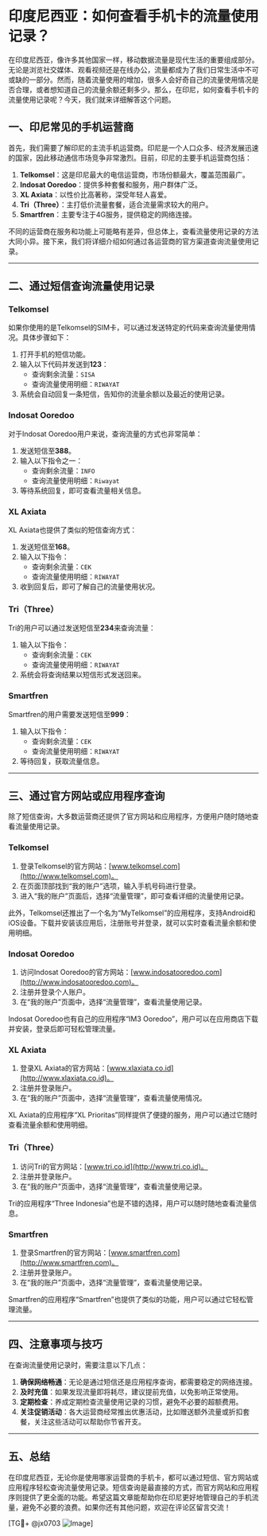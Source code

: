 # 印度尼西亚：如何查看手机卡的流量使用记录？

在印度尼西亚，像许多其他国家一样，移动数据流量是现代生活的重要组成部分。无论是浏览社交媒体、观看视频还是在线办公，流量都成为了我们日常生活中不可或缺的一部分。然而，随着流量使用的增加，很多人会好奇自己的流量使用情况是否合理，或者想知道自己的流量余额还剩多少。那么，在印尼，如何查看手机卡的流量使用记录呢？今天，我们就来详细解答这个问题。

## 一、印尼常见的手机运营商

首先，我们需要了解印尼的主流手机运营商。印尼是一个人口众多、经济发展迅速的国家，因此移动通信市场竞争非常激烈。目前，印尼的主要手机运营商包括：

1. **Telkomsel**：这是印尼最大的电信运营商，市场份额最大，覆盖范围最广。
2. **Indosat Ooredoo**：提供多种套餐和服务，用户群体广泛。
3. **XL Axiata**：以性价比高著称，深受年轻人喜爱。
4. **Tri（Three）**：主打低价流量套餐，适合流量需求较大的用户。
5. **Smartfren**：主要专注于4G服务，提供稳定的网络连接。

不同的运营商在服务和功能上可能略有差异，但总体上，查看流量使用记录的方法大同小异。接下来，我们将详细介绍如何通过各运营商的官方渠道查询流量使用记录。

---

## 二、通过短信查询流量使用记录

### Telkomsel
如果你使用的是Telkomsel的SIM卡，可以通过发送特定的代码来查询流量使用情况。具体步骤如下：
1. 打开手机的短信功能。
2. 输入以下代码并发送到**123**：
   - 查询剩余流量：`SISA`
   - 查询流量使用明细：`RIWAYAT`
3. 系统会自动回复一条短信，告知你的流量余额以及最近的使用记录。

### Indosat Ooredoo
对于Indosat Ooredoo用户来说，查询流量的方式也非常简单：
1. 发送短信至**388**。
2. 输入以下指令之一：
   - 查询剩余流量：`INFO`
   - 查询流量使用明细：`Riwayat`
3. 等待系统回复，即可查看流量相关信息。

### XL Axiata
XL Axiata也提供了类似的短信查询方式：
1. 发送短信至**168**。
2. 输入以下指令：
   - 查询剩余流量：`CEK`
   - 查询流量使用明细：`RIWAYAT`
3. 收到回复后，即可了解自己的流量使用状况。

### Tri（Three）
Tri的用户可以通过发送短信至**234**来查询流量：
1. 输入以下指令：
   - 查询剩余流量：`CEK`
   - 查询流量使用明细：`RIWAYAT`
2. 系统会将查询结果以短信形式发送回来。

### Smartfren
Smartfren的用户需要发送短信至**999**：
1. 输入以下指令：
   - 查询剩余流量：`CEK`
   - 查询流量使用明细：`RIWAYAT`
2. 等待回复，获取流量信息。

---

## 三、通过官方网站或应用程序查询

除了短信查询，大多数运营商还提供了官方网站和应用程序，方便用户随时随地查看流量使用记录。

### Telkomsel
1. 登录Telkomsel的官方网站：[www.telkomsel.com](http://www.telkomsel.com)。
2. 在页面顶部找到“我的账户”选项，输入手机号码进行登录。
3. 进入“我的账户”页面后，选择“流量管理”，即可查看详细的流量使用记录。

此外，Telkomsel还推出了一个名为“MyTelkomsel”的应用程序，支持Android和iOS设备。下载并安装该应用后，注册账号并登录，就可以实时查看流量余额和使用明细。

### Indosat Ooredoo
1. 访问Indosat Ooredoo的官方网站：[www.indosatooredoo.com](http://www.indosatooredoo.com)。
2. 注册并登录个人账户。
3. 在“我的账户”页面中，选择“流量管理”，查看流量使用记录。

Indosat Ooredoo也有自己的应用程序“IM3 Ooredoo”，用户可以在应用商店下载并安装，登录后即可轻松管理流量。

### XL Axiata
1. 登录XL Axiata的官方网站：[www.xlaxiata.co.id](http://www.xlaxiata.co.id)。
2. 注册并登录账户。
3. 在“我的账户”页面中，选择“流量管理”，查看流量使用情况。

XL Axiata的应用程序“XL Prioritas”同样提供了便捷的服务，用户可以通过它随时查看流量余额和使用明细。

### Tri（Three）
1. 访问Tri的官方网站：[www.tri.co.id](http://www.tri.co.id)。
2. 注册并登录账户。
3. 在“我的账户”页面中，选择“流量管理”，查看流量使用记录。

Tri的应用程序“Three Indonesia”也是不错的选择，用户可以随时随地查看流量信息。

### Smartfren
1. 登录Smartfren的官方网站：[www.smartfren.com](http://www.smartfren.com)。
2. 注册并登录账户。
3. 在“我的账户”页面中，选择“流量管理”，查看流量使用记录。

Smartfren的应用程序“Smartfren”也提供了类似的功能，用户可以通过它轻松管理流量。

---

## 四、注意事项与技巧

在查询流量使用记录时，需要注意以下几点：
1. **确保网络畅通**：无论是通过短信还是应用程序查询，都需要稳定的网络连接。
2. **及时充值**：如果发现流量即将耗尽，建议提前充值，以免影响正常使用。
3. **定期检查**：养成定期检查流量使用记录的习惯，避免不必要的超额费用。
4. **关注促销活动**：各大运营商经常推出优惠活动，比如赠送额外流量或折扣套餐，关注这些活动可以帮助你节省开支。

---

## 五、总结

在印度尼西亚，无论你是使用哪家运营商的手机卡，都可以通过短信、官方网站或应用程序轻松查询流量使用记录。短信查询是最直接的方式，而官方网站和应用程序则提供了更全面的功能。希望这篇文章能帮助你在印尼更好地管理自己的手机流量，避免不必要的浪费。如果你还有其他问题，欢迎在评论区留言交流！

[TG💪+ @jx0703 ![Image](https://github.com/user-attachments/assets/dbca1d08-cadb-493c-b0ec-ad6f7a83f270)]